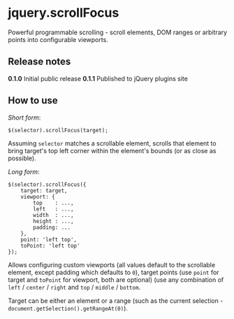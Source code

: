 jquery.scrollFocus
==================

Powerful programmable scrolling - scroll elements, DOM ranges or arbitrary points into configurable viewports.

Release notes
-------------

**0.1.0** Initial public release
**0.1.1** Published to jQuery plugins site


How to use
----------

*Short form*: 

	$(selector).scrollFocus(target);

Assuming `selector` matches a scrollable element, scrolls that element to bring target's top left corner within the element's bounds (or as close as possible).

*Long form*:

	$(selector).scrollFocus({
		target: target,
		viewport: {
			top    : ...,
			left   : ...,
			width  : ...,
			height : ...,
			padding: ...
		},
		point: 'left top',
		toPoint: 'left top'
	});

Allows configuring custom viewports (all values default to the scrollable element, except padding which defaults to `0`), target points (use `point` for target and `toPoint` for viewport, both are optional) (use any combination of `left` / `center` / `right` and `top` / `middle` / `bottom`.

Target can be either an element or a range (such as the current selection - `document.getSelection().getRangeAt(0)`).
